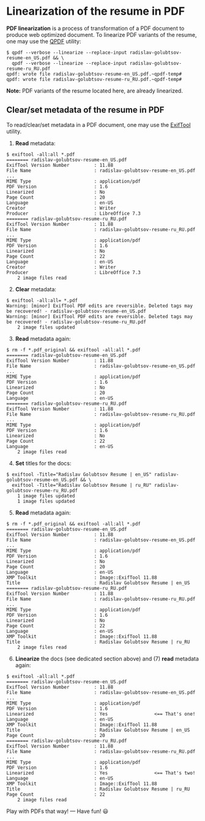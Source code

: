 # Linearization of the resume in PDF

**PDF linearization** is a process of transformation of a PDF document to produce web optimized document. To linearize PDF variants of the resume, one may use the [QPDF](https://qpdf.sourceforge.io "QPDF: A Content-Preserving PDF Transformation System") utility:

```
$ qpdf --verbose --linearize --replace-input radislav-golubtsov-resume-en_US.pdf && \
  qpdf --verbose --linearize --replace-input radislav-golubtsov-resume-ru_RU.pdf
qpdf: wrote file radislav-golubtsov-resume-en_US.pdf.~qpdf-temp#
qpdf: wrote file radislav-golubtsov-resume-ru_RU.pdf.~qpdf-temp#
```

**Note:** PDF variants of the resume located here, are already linearized.

## Clear/set metadata of the resume in PDF

To read/clear/set metadata in a PDF document, one may use the [ExifTool](https://exiftool.org "ExifTool: A Perl library and a command-line utility for reading, writing and editing meta information") utility.

1. **Read** metadata:

```
$ exiftool -all:all *.pdf
======== radislav-golubtsov-resume-en_US.pdf
ExifTool Version Number         : 11.88
File Name                       : radislav-golubtsov-resume-en_US.pdf
...
MIME Type                       : application/pdf
PDF Version                     : 1.6
Linearized                      : No
Page Count                      : 20
Language                        : en-US
Creator                         : Writer
Producer                        : LibreOffice 7.3
======== radislav-golubtsov-resume-ru_RU.pdf
ExifTool Version Number         : 11.88
File Name                       : radislav-golubtsov-resume-ru_RU.pdf
...
MIME Type                       : application/pdf
PDF Version                     : 1.6
Linearized                      : No
Page Count                      : 22
Language                        : en-US
Creator                         : Writer
Producer                        : LibreOffice 7.3
    2 image files read
```

2. **Clear** metadata:

```
$ exiftool -all:all= *.pdf
Warning: [minor] ExifTool PDF edits are reversible. Deleted tags may be recovered! - radislav-golubtsov-resume-en_US.pdf
Warning: [minor] ExifTool PDF edits are reversible. Deleted tags may be recovered! - radislav-golubtsov-resume-ru_RU.pdf
    2 image files updated
```

3. **Read** metadata again:

```
$ rm -f *.pdf_original && exiftool -all:all *.pdf
======== radislav-golubtsov-resume-en_US.pdf
ExifTool Version Number         : 11.88
File Name                       : radislav-golubtsov-resume-en_US.pdf
...
MIME Type                       : application/pdf
PDF Version                     : 1.6
Linearized                      : No
Page Count                      : 20
Language                        : en-US
======== radislav-golubtsov-resume-ru_RU.pdf
ExifTool Version Number         : 11.88
File Name                       : radislav-golubtsov-resume-ru_RU.pdf
...
MIME Type                       : application/pdf
PDF Version                     : 1.6
Linearized                      : No
Page Count                      : 22
Language                        : en-US
    2 image files read
```

4. **Set** titles for the docs:

```
$ exiftool -Title="Radislav Golubtsov Resume | en_US" radislav-golubtsov-resume-en_US.pdf && \
  exiftool -Title="Radislav Golubtsov Resume | ru_RU" radislav-golubtsov-resume-ru_RU.pdf
    1 image files updated
    1 image files updated
```

5. **Read** metadata again:

```
$ rm -f *.pdf_original && exiftool -all:all *.pdf
======== radislav-golubtsov-resume-en_US.pdf
ExifTool Version Number         : 11.88
File Name                       : radislav-golubtsov-resume-en_US.pdf
...
MIME Type                       : application/pdf
PDF Version                     : 1.6
Linearized                      : No
Page Count                      : 20
Language                        : en-US
XMP Toolkit                     : Image::ExifTool 11.88
Title                           : Radislav Golubtsov Resume | en_US
======== radislav-golubtsov-resume-ru_RU.pdf
ExifTool Version Number         : 11.88
File Name                       : radislav-golubtsov-resume-ru_RU.pdf
...
MIME Type                       : application/pdf
PDF Version                     : 1.6
Linearized                      : No
Page Count                      : 22
Language                        : en-US
XMP Toolkit                     : Image::ExifTool 11.88
Title                           : Radislav Golubtsov Resume | ru_RU
    2 image files read
```

6. **Linearize** the docs (see dedicated section above) and (7) **read** metadata again:

```
$ exiftool -all:all *.pdf
======== radislav-golubtsov-resume-en_US.pdf
ExifTool Version Number         : 11.88
File Name                       : radislav-golubtsov-resume-en_US.pdf
...
MIME Type                       : application/pdf
PDF Version                     : 1.6
Linearized                      : Yes                 <== That's one!
Language                        : en-US
XMP Toolkit                     : Image::ExifTool 11.88
Title                           : Radislav Golubtsov Resume | en_US
Page Count                      : 20
======== radislav-golubtsov-resume-ru_RU.pdf
ExifTool Version Number         : 11.88
File Name                       : radislav-golubtsov-resume-ru_RU.pdf
...
MIME Type                       : application/pdf
PDF Version                     : 1.6
Linearized                      : Yes                 <== That's two!
Language                        : en-US
XMP Toolkit                     : Image::ExifTool 11.88
Title                           : Radislav Golubtsov Resume | ru_RU
Page Count                      : 22
    2 image files read
```

Play with PDFs that way! &mdash; Have fun! :smiley:
